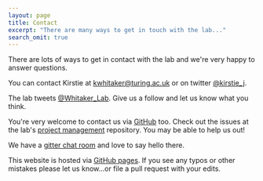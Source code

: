 ```yaml
---
layout: page
title: Contact
excerpt: "There are many ways to get in touch with the lab..."
search_omit: true
---
```


There are lots of ways to get in contact with the lab and we're very happy to answer questions.

You can contact Kirstie at [kwhitaker@turing.ac.uk](mailto:kwhitaker@turing.ac.uk) or on twitter [@kirstie_j](https://twitter.com/kirstie_j).

The lab tweets [@Whitaker_Lab](https://twitter.com/Whitaker_Lab). Give us a follow and let us know what you think.

You're very welcome to contact us via [GitHub](https://github.com/whitakerlab) too. Check out the issues at the lab's [project management](https://github.com/WhitakerLab/WhitakerLabProjectManagement/issues) repository. You may be able to help us out!

We have a [gitter chat room](https://gitter.im/WhitakerLab/Lobby) and love to say hello there.

This website is hosted via [GitHub pages](https://github.com/WhitakerLab/whitakerlab.github.io). If you see any typos or other mistakes please let us know...or file a pull request with your edits.
